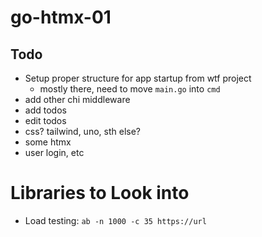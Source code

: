 # go-htmx-01

## Todo 

- Setup proper structure for app startup from wtf project
    - mostly there, need to move `main.go` into `cmd`
- add other chi middleware
- add todos
- edit todos
- css? tailwind, uno, sth else?
- some htmx 
- user login, etc


# Libraries to Look into



- Load testing: `ab -n 1000 -c 35 https://url` 
